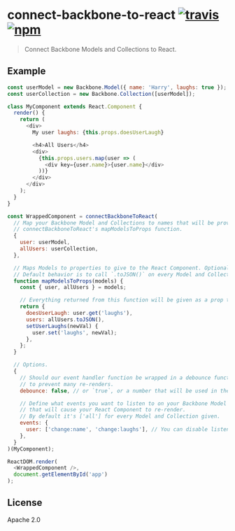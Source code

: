 # connect-backbone-to-react [![travis][travis_img]][travis_url] [![npm][npm_img]][npm_url]

> Connect Backbone Models and Collections to React.

## Example

```javascript
const userModel = new Backbone.Model({ name: 'Harry', laughs: true });
const userCollection = new Backbone.Collection([userModel]);

class MyComponent extends React.Component {
  render() {
    return (
      <div>
        My user laughs: {this.props.doesUserLaugh}

        <h4>All Users</h4>
        <div>
          {this.props.users.map(user => (
            <div key={user.name}>{user.name}</div>
          ))}
        </div>
      </div>
    );
  }
}

const WrappedComponent = connectBackboneToReact(
  // Map your Backbone Model and Collections to names that will be provided to
  // connectBackboneToReact's mapModelsToProps function.
  {
    user: userModel,
    allUsers: userCollection,
  },

  // Maps Models to properties to give to the React Component. Optional.
  // Default behavior is to call `.toJSON()` on every Model and Collection.
  function mapModelsToProps(models) {
    const { user, allUsers } = models;

    // Everything returned from this function will be given as a prop to your Component.
    return {
      doesUserLaugh: user.get('laughs'),
      users: allUsers.toJSON(),
      setUserLaughs(newVal) {
        user.set('laughs', newVal);
      },
    };
  }

  // Options.
  {
    // Should our event handler function be wrapped in a debounce function
    // to prevent many re-renders.
    debounce: false, // or `true`, or a number that will be used in the debounce function.

    // Define what events you want to listen to on your Backbone Model or Collection
    // that will cause your React Component to re-render.
    // By default it's ['all'] for every Model and Collection given.
    events: {
      user: ['change:name', 'change:laughs'], // You can disable listening to events by passing in `false`.
    },
  }
)(MyComponent);

ReactDOM.render(
  <WrappedComponent />,
  document.getElementById('app')
);
```

## License

Apache 2.0

[travis_img]: https://img.shields.io/travis/mongodb-js/connect-backbone-to-react.svg
[travis_url]: https://travis-ci.org/mongodb-js/connect-backbone-to-react
[npm_img]: https://img.shields.io/npm/v/connect-backbone-to-react.svg
[npm_url]: https://npmjs.org/package/connect-backbone-to-react
